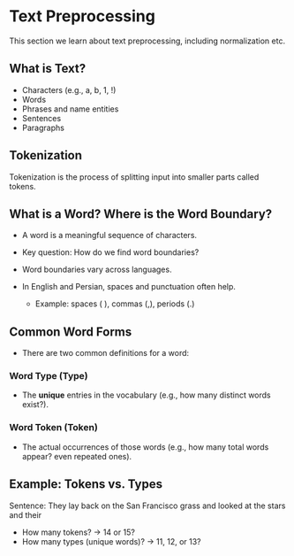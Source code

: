 # Text Preprocessing

This section we learn about text preprocessing, including normalization etc.

## What is Text?

- Characters (e.g., a, b, 1, !)
- Words
- Phrases and name entities
- Sentences
- Paragraphs

## Tokenization

Tokenization is the process of splitting input into smaller parts called tokens.

## What is a Word? Where is the Word Boundary?

- A word is a meaningful sequence of characters.
- Key question: How do we find word boundaries?

- Word boundaries vary across languages.
- In English and Persian, spaces and punctuation often help.
  - Example: spaces ( ), commas (,), periods (.)


## Common Word Forms

- There are two common definitions for a word:

### Word Type (Type)
- The **unique** entries in the vocabulary (e.g., how many distinct words exist?).

### Word Token (Token)
- The actual occurrences of those words (e.g., how many total words appear? even repeated ones).


## Example: Tokens vs. Types

Sentence:
They lay back on the San Francisco grass and looked at the stars and their

- How many tokens? → 14 or 15?
- How many types (unique words)? → 11, 12, or 13?
